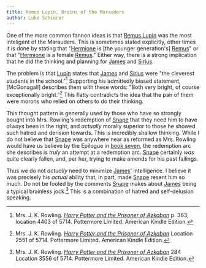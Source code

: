 ```yaml
---
title: Remus Lupin, Brains of the Marauders
author: Luke Schierer
---
```


One of the more common fannon ideas is that [Remus Lupin] was the most inteligent of the Marauders.  This is sometimes stated explicitly, other times it is done by stating that "[Hermione] is [the younger generation's] [Remus]" or that "[Hermione] is a female [Remus]."  Either way, there is a strong implication that he did the thinking and planning for [James] and [Sirius].

The problem is that [Lupin] states that [James] and [Sirius] were "the cleverest students in the school."[^240130-1]  Supporting his admittedly biased statement, [McGonagall] describes them with these words: "Both very bright, of course exceptionally bright."[^240130-2]  This flatly contradicts the idea that the pair of them were morons who relied on others to do their thinking.  

This thought pattern is generally used by those who have so strongly bought into Mrs. Rowling's redemption of [Snape] that they need him to have *always* been in the right, and *actually* morally superior to those he showed such hatred and derision towards.  This is incredibly shallow thinking.  While I do not believe that [Snape] was anywhere near as reformed as Mrs. Rowling would have us believe by the Epilogue in [book seven], the redemption arc she describes is *truly* an attempt at a redemption arc.  [Snape] certainly *was* quite clearly fallen, and, per her, trying to make amends for his past failings. 

Thus we do not *actually* need to minimize [James]' intelligence.  I believe it was precisely his *actual* ability that, in part, made [Snape] resent him so much.  Do not be fooled by the comments [Snape] makes about [James] being a typical brainless jock.[^240130-3]  This is a combination of hatred and self-delusion speaking. 

[Snape]: <../../people/snape/severus/>

[James]: <../../people/potter/james/>

[Sirius]: <../../people/black/sirius_iii/>

[Lupin]: <../../people/lupin/remus_john/>

[Remus]: <../../people/lupin/remus_john/>

[Remus Lupin]: <../../people/lupin/remus_john/>

[Hermione]: <../people/granger/hermione_jean/>

[Harry Potter and the Prisoner of Azkaban]: https://www.librarything.com/work/2742161

[book seven]: https://www.librarything.com/work/3577382

[^240130-1]: Mrs. J. K. Rowling. 
    _[Harry Potter and the Prisoner of Azkaban]_ 
    p. 363, location 4403 of 5714. Pottermore Limited. American Kindle Edition. 

[^240130-2]: Mrs. J. K. Rowling.
    _[Harry Potter and the Prisoner of Azkaban]_ 
    Location 2551 of 5714. Pottermore Limited. American Kindle Edition. 

[^240130-3]: Mrs. J. K. Rowling.
    _[Harry Potter and the Prisoner of Azkaban]_ 
    284 Location 3556 of 5714. Pottermore Limited. American Kindle Edition.